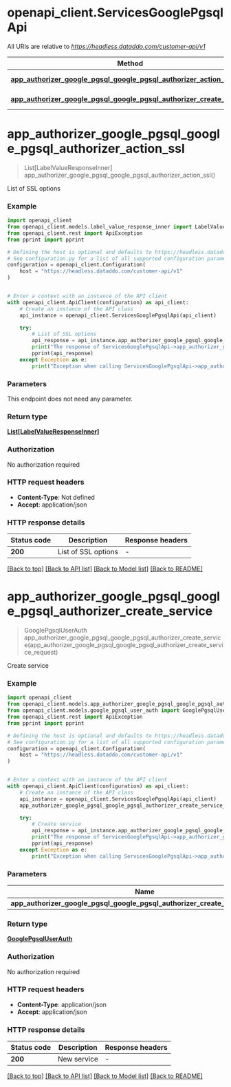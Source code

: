 # openapi_client.ServicesGooglePgsqlApi

All URIs are relative to *https://headless.dataddo.com/customer-api/v1*

Method | HTTP request | Description
------------- | ------------- | -------------
[**app_authorizer_google_pgsql_google_pgsql_authorizer_action_ssl**](ServicesGooglePgsqlApi.md#app_authorizer_google_pgsql_google_pgsql_authorizer_action_ssl) | **GET** /services/google_pgsql/actions/tls | List of SSL options
[**app_authorizer_google_pgsql_google_pgsql_authorizer_create_service**](ServicesGooglePgsqlApi.md#app_authorizer_google_pgsql_google_pgsql_authorizer_create_service) | **POST** /services/google_pgsql | Create service


# **app_authorizer_google_pgsql_google_pgsql_authorizer_action_ssl**
> List[LabelValueResponseInner] app_authorizer_google_pgsql_google_pgsql_authorizer_action_ssl()

List of SSL options

### Example


```python
import openapi_client
from openapi_client.models.label_value_response_inner import LabelValueResponseInner
from openapi_client.rest import ApiException
from pprint import pprint

# Defining the host is optional and defaults to https://headless.dataddo.com/customer-api/v1
# See configuration.py for a list of all supported configuration parameters.
configuration = openapi_client.Configuration(
    host = "https://headless.dataddo.com/customer-api/v1"
)


# Enter a context with an instance of the API client
with openapi_client.ApiClient(configuration) as api_client:
    # Create an instance of the API class
    api_instance = openapi_client.ServicesGooglePgsqlApi(api_client)

    try:
        # List of SSL options
        api_response = api_instance.app_authorizer_google_pgsql_google_pgsql_authorizer_action_ssl()
        print("The response of ServicesGooglePgsqlApi->app_authorizer_google_pgsql_google_pgsql_authorizer_action_ssl:\n")
        pprint(api_response)
    except Exception as e:
        print("Exception when calling ServicesGooglePgsqlApi->app_authorizer_google_pgsql_google_pgsql_authorizer_action_ssl: %s\n" % e)
```



### Parameters

This endpoint does not need any parameter.

### Return type

[**List[LabelValueResponseInner]**](LabelValueResponseInner.md)

### Authorization

No authorization required

### HTTP request headers

 - **Content-Type**: Not defined
 - **Accept**: application/json

### HTTP response details

| Status code | Description | Response headers |
|-------------|-------------|------------------|
**200** | List of SSL options |  -  |

[[Back to top]](#) [[Back to API list]](../README.md#documentation-for-api-endpoints) [[Back to Model list]](../README.md#documentation-for-models) [[Back to README]](../README.md)

# **app_authorizer_google_pgsql_google_pgsql_authorizer_create_service**
> GooglePgsqlUserAuth app_authorizer_google_pgsql_google_pgsql_authorizer_create_service(app_authorizer_google_pgsql_google_pgsql_authorizer_create_service_request)

Create service

### Example


```python
import openapi_client
from openapi_client.models.app_authorizer_google_pgsql_google_pgsql_authorizer_create_service_request import AppAuthorizerGooglePgsqlGooglePgsqlAuthorizerCreateServiceRequest
from openapi_client.models.google_pgsql_user_auth import GooglePgsqlUserAuth
from openapi_client.rest import ApiException
from pprint import pprint

# Defining the host is optional and defaults to https://headless.dataddo.com/customer-api/v1
# See configuration.py for a list of all supported configuration parameters.
configuration = openapi_client.Configuration(
    host = "https://headless.dataddo.com/customer-api/v1"
)


# Enter a context with an instance of the API client
with openapi_client.ApiClient(configuration) as api_client:
    # Create an instance of the API class
    api_instance = openapi_client.ServicesGooglePgsqlApi(api_client)
    app_authorizer_google_pgsql_google_pgsql_authorizer_create_service_request = openapi_client.AppAuthorizerGooglePgsqlGooglePgsqlAuthorizerCreateServiceRequest() # AppAuthorizerGooglePgsqlGooglePgsqlAuthorizerCreateServiceRequest | 

    try:
        # Create service
        api_response = api_instance.app_authorizer_google_pgsql_google_pgsql_authorizer_create_service(app_authorizer_google_pgsql_google_pgsql_authorizer_create_service_request)
        print("The response of ServicesGooglePgsqlApi->app_authorizer_google_pgsql_google_pgsql_authorizer_create_service:\n")
        pprint(api_response)
    except Exception as e:
        print("Exception when calling ServicesGooglePgsqlApi->app_authorizer_google_pgsql_google_pgsql_authorizer_create_service: %s\n" % e)
```



### Parameters


Name | Type | Description  | Notes
------------- | ------------- | ------------- | -------------
 **app_authorizer_google_pgsql_google_pgsql_authorizer_create_service_request** | [**AppAuthorizerGooglePgsqlGooglePgsqlAuthorizerCreateServiceRequest**](AppAuthorizerGooglePgsqlGooglePgsqlAuthorizerCreateServiceRequest.md)|  | 

### Return type

[**GooglePgsqlUserAuth**](GooglePgsqlUserAuth.md)

### Authorization

No authorization required

### HTTP request headers

 - **Content-Type**: application/json
 - **Accept**: application/json

### HTTP response details

| Status code | Description | Response headers |
|-------------|-------------|------------------|
**200** | New service |  -  |

[[Back to top]](#) [[Back to API list]](../README.md#documentation-for-api-endpoints) [[Back to Model list]](../README.md#documentation-for-models) [[Back to README]](../README.md)

